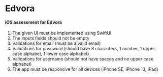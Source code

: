# Edvora

#### iOS assessment for Edvora

1. The given UI must be implemented using SwiftUI
2. The inputs fields should not be empty
3. Validations for email (must be a valid email)
4. Validations for password (should have 8 characters, 1 number, 1 upper case alphabet, 1 lower case alphabet)
5. Validations for username (should not have spaces and no upper case alphabet)
6. The app must be responsive for all devices (iPhone SE, iPhone 13, iPad)

